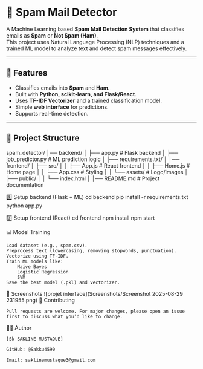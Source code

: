 # 📧 Spam Mail Detector

A Machine Learning based **Spam Mail Detection System** that classifies emails as **Spam** or **Not Spam (Ham)**.  
This project uses Natural Language Processing (NLP) techniques and a trained ML model to analyze text and detect spam messages effectively.

---

## 🚀 Features
- Classifies emails into **Spam** and **Ham**.
- Built with **Python, scikit-learn, and Flask/React**.
- Uses **TF-IDF Vectorizer** and a trained classification model.
- Simple **web interface** for predictions.
- Supports real-time detection.

---

## 📂 Project Structure
spam_detector/
│── backend/
│ ├── app.py # Flask backend
│ ├── job_predictor.py # ML prediction logic
│ ├── requirements.txt/
│
│── frontend/
│ ├── src/
│ │ ├── App.js # React frontend
│ │ ├── Home.js # Home page
│ │ ├── App.css # Styling
│ │ └── assets/ # Logo/images
│ ├── public/
│ │ └── index.html
│
│── README.md # Project documentation


2️⃣ Setup backend (Flask + ML)
cd backend
pip install -r requirements.txt
python app.py

3️⃣ Setup frontend (React)
cd frontend
npm install
npm start

📊 Model Training

    Load dataset (e.g., spam.csv).
    Preprocess text (lowercasing, removing stopwords, punctuation).
    Vectorize using TF-IDF.
    Train ML models like:
        Naive Bayes
        Logistic Regression
        SVM
    Save the best model (.pkl) and vectorizer.

📸 Screenshots
    ![projet interface](Screenshots/Screenshot 2025-08-29 231955.png)
🙌 Contributing

    Pull requests are welcome. For major changes, please open an issue first to discuss what you’d like to change.

👨‍💻 Author

    [Sk SAKLINE MUSTAQUE]

    GitHub: @Sakku4590

    Email: saklinemustaque3@gmail.com

